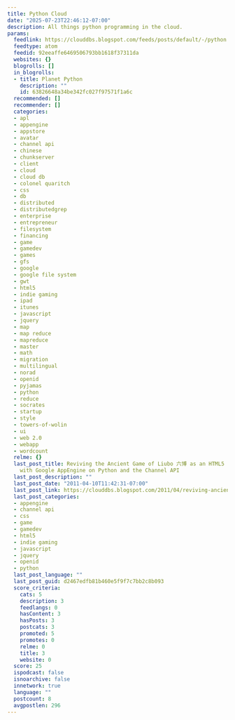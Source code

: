 ```yaml
---
title: Python Cloud
date: "2025-07-23T22:46:12-07:00"
description: All things python programming in the cloud.
params:
  feedlink: https://clouddbs.blogspot.com/feeds/posts/default/-/python
  feedtype: atom
  feedid: 92eeaffe6469506793bb1618f37311da
  websites: {}
  blogrolls: []
  in_blogrolls:
  - title: Planet Python
    description: ""
    id: 63826648a34be342fc027f97571f1a6c
  recommended: []
  recommender: []
  categories:
  - apl
  - appengine
  - appstore
  - avatar
  - channel api
  - chinese
  - chunkserver
  - client
  - cloud
  - cloud db
  - colonel quaritch
  - css
  - db
  - distributed
  - distributedgrep
  - enterprise
  - entrepreneur
  - filesystem
  - financing
  - game
  - gamedev
  - games
  - gfs
  - google
  - google file system
  - gwt
  - html5
  - indie gaming
  - ipad
  - itunes
  - javascript
  - jquery
  - map
  - map reduce
  - mapreduce
  - master
  - math
  - migration
  - multilingual
  - norad
  - openid
  - pyjamas
  - python
  - reduce
  - socrates
  - startup
  - style
  - towers-of-wolin
  - ui
  - web 2.0
  - webapp
  - wordcount
  relme: {}
  last_post_title: Reviving the Ancient Game of Liubo 六博 as an HTML5 Multiplayer App
    with Google AppEngine on Python and the Channel API
  last_post_description: ""
  last_post_date: "2011-04-10T11:42:31-07:00"
  last_post_link: https://clouddbs.blogspot.com/2011/04/reviving-ancient-game-of-liubo-as-html5.html
  last_post_categories:
  - appengine
  - channel api
  - css
  - game
  - gamedev
  - html5
  - indie gaming
  - javascript
  - jquery
  - openid
  - python
  last_post_language: ""
  last_post_guid: d2467edfb81b460e5f9f7c7bb2c8b093
  score_criteria:
    cats: 5
    description: 3
    feedlangs: 0
    hasContent: 3
    hasPosts: 3
    postcats: 3
    promoted: 5
    promotes: 0
    relme: 0
    title: 3
    website: 0
  score: 25
  ispodcast: false
  isnoarchive: false
  innetwork: true
  language: ""
  postcount: 8
  avgpostlen: 296
---
```

